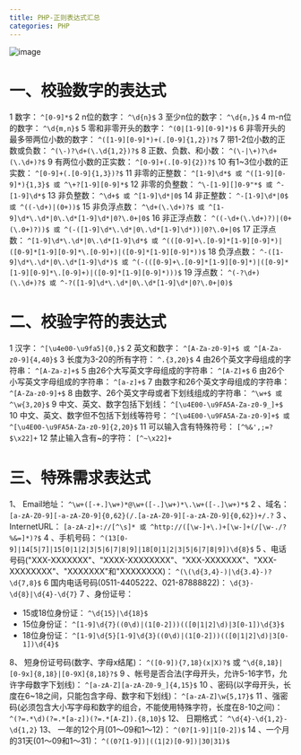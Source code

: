 ```yaml
---
title: PHP-正则表达式汇总
categories: PHP
---
```

![image](https://upload-images.jianshu.io/upload_images/15325592-de9bf96617e48ce2?imageMogr2/auto-orient/strip%7CimageView2/2/w/1240)
<!-- more -->
# 一、校验数字的表达式 

1 数字：
```^[0-9]*$```
2 n位的数字：
```^\d{n}$```
3 至少n位的数字：
```^\d{n,}$```
4 m-n位的数字：
```^\d{m,n}$```
5 零和非零开头的数字：
```^(0|[1-9][0-9]*)$```
6 非零开头的最多带两位小数的数字：
```^([1-9][0-9]*)+(.[0-9]{1,2})?$```
7 带1-2位小数的正数或负数：
```^(\-)?\d+(\.\d{1,2})?$```
8 正数、负数、和小数：
```^(\-|\+)?\d+(\.\d+)?$```
9 有两位小数的正实数：
```^[0-9]+(.[0-9]{2})?$```
10 有1~3位小数的正实数：
```^[0-9]+(.[0-9]{1,3})?$```
11 非零的正整数：
```^[1-9]\d*$ 或 ^([1-9][0-9]*){1,3}$ 或 ^\+?[1-9][0-9]*$```
12 非零的负整数：
```^\-[1-9][]0-9"*$ 或 ^-[1-9]\d*$```
13 非负整数：
```^\d+$ 或 ^[1-9]\d*|0$```
14 非正整数：
```^-[1-9]\d*|0$ 或 ^((-\d+)|(0+))$```
15 非负浮点数：
```^\d+(\.\d+)?$ 或 ^[1-9]\d*\.\d*|0\.\d*[1-9]\d*|0?\.0+|0$```
16 非正浮点数：
```^((-\d+(\.\d+)?)|(0+(\.0+)?))$ 或 ^(-([1-9]\d*\.\d*|0\.\d*[1-9]\d*))|0?\.0+|0$```
17 正浮点数：
```^[1-9]\d*\.\d*|0\.\d*[1-9]\d*$ 或 ^(([0-9]+\.[0-9]*[1-9][0-9]*)|([0-9]*[1-9][0-9]*\.[0-9]+)|([0-9]*[1-9][0-9]*))$```
18 负浮点数：
```^-([1-9]\d*\.\d*|0\.\d*[1-9]\d*)$ 或 ^(-(([0-9]+\.[0-9]*[1-9][0-9]*)|([0-9]*[1-9][0-9]*\.[0-9]+)|([0-9]*[1-9][0-9]*)))$```
19 浮点数：
```^(-?\d+)(\.\d+)?$ 或 ^-?([1-9]\d*\.\d*|0\.\d*[1-9]\d*|0?\.0+|0)$```

# 二、校验字符的表达式

1 汉字：
```^[\u4e00-\u9fa5]{0,}$```
2 英文和数字：
```^[A-Za-z0-9]+$ 或 ^[A-Za-z0-9]{4,40}$```
3 长度为3-20的所有字符：
```^.{3,20}$```
4 由26个英文字母组成的字符串：
```^[A-Za-z]+$```
5 由26个大写英文字母组成的字符串：
```^[A-Z]+$```
6 由26个小写英文字母组成的字符串：
```^[a-z]+$```
7 由数字和26个英文字母组成的字符串：
```^[A-Za-z0-9]+$```
8 由数字、26个英文字母或者下划线组成的字符串：
```^\w+$ 或 ^\w{3,20}$```
9 中文、英文、数字包括下划线：
```^[\u4E00-\u9FA5A-Za-z0-9_]+$```
10 中文、英文、数字但不包括下划线等符号：
```^[\u4E00-\u9FA5A-Za-z0-9]+$ 或 ^[\u4E00-\u9FA5A-Za-z0-9]{2,20}$```
11 可以输入含有特殊符号：
```[^%&',;=?$\x22]+```
12 禁止输入含有~的字符：
```[^~\x22]+```

# 三、特殊需求表达式 

1、 Email地址：
```^\w+([-+.]\w+)*@\w+([-.]\w+)*\.\w+([-.]\w+)*$```
2 、域名：
```[a-zA-Z0-9][-a-zA-Z0-9]{0,62}(/.[a-zA-Z0-9][-a-zA-Z0-9]{0,62})+/.?```
3 、InternetURL：
```[a-zA-z]+://[^\s]* 或 ^http://([\w-]+\.)+[\w-]+(/[\w-./?%&=]*)?$```
4 、手机号码：
```^(13[0-9]|14[5|7]|15[0|1|2|3|5|6|7|8|9]|18[0|1|2|3|5|6|7|8|9])\d{8}$```
5 、电话号码("XXX-XXXXXXX"、"XXXX-XXXXXXXX"、"XXX-XXXXXXX"、"XXX-XXXXXXXX"、"XXXXXXX"和"XXXXXXXX)：
```^(\(\d{3,4}-)|\d{3.4}-)?\d{7,8}$``` 
6 国内电话号码(0511-4405222、021-87888822)：
```\d{3}-\d{8}|\d{4}-\d{7}```
7 、身份证号：
- 15或18位身份证：
```^\d{15}|\d{18}$```
- 15位身份证：
```^[1-9]\d{7}((0\d)|(1[0-2]))(([0|1|2]\d)|3[0-1])\d{3}$```
- 18位身份证：
```^[1-9]\d{5}[1-9]\d{3}((0\d)|(1[0-2]))(([0|1|2]\d)|3[0-1])\d{4}$```

8、 短身份证号码(数字、字母x结尾)：
```^([0-9]){7,18}(x|X)?$```
或
```^\d{8,18}|[0-9x]{8,18}|[0-9X]{8,18}?$```
9 、帐号是否合法(字母开头，允许5-16字节，允许字母数字下划线)：
```^[a-zA-Z][a-zA-Z0-9_]{4,15}$```
10 、密码(以字母开头，长度在6~18之间，只能包含字母、数字和下划线)：
```^[a-zA-Z]\w{5,17}$```
11 、强密码(必须包含大小写字母和数字的组合，不能使用特殊字符，长度在8-10之间)：
```^(?=.*\d)(?=.*[a-z])(?=.*[A-Z]).{8,10}$```
12、 日期格式：
```^\d{4}-\d{1,2}-\d{1,2}```
13、 一年的12个月(01～09和1～12)：
```^(0?[1-9]|1[0-2])$```
14 、一个月的31天(01～09和1～31)：
```^((0?[1-9])|((1|2)[0-9])|30|31)$``` 
